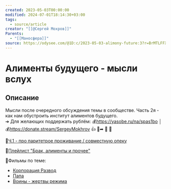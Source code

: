 ```yaml
---
created: 2023-05-03T00:00:00
modified: 2024-07-01T18:14:30+03:00
tags:
  - source/article
creator: "[[@Сергей Мохров]]"
Parents:
  - "[[Маносфера]]"
source: https://odysee.com/@1D:c/2023-05-03-alimony-future:3?r=BrMTLFFXzRS2pmmsNvuQrbSkXdvRmoAr
---
```


# Алименты будущего - мысли вслух

## Описание

Мысли после очередного обсуждения темы в сообществе.
Часть 2я - как нам обустроить институт алиментов будущего.  
➔ Для желающих поддержать рублём:
💰https://yasobe.ru/na/spas1bo │💰https://donate.stream/SergeyMokhrov
👍 🔗➦ 📰 🔔

📎[Ч.1 - про паритетрое проживание / совместную опеку](https://Odysee.com/@1D/2023-04-30-shared-custody-thoughts)

📎[Плейлист "Брак, алименты и прочее"](https://www.youtube.com/playlist?list=PLxqc-OpOmvcY-4nT-99GlvUIJOGoJdr4K)

📎Фильмы по теме:  
 - [Корпорация Развод](https://1D.rocks/divorcecorp)
 - [Папа](https://1D.rocks/dad-doc)
 - [Воины - жертвы режима](https://1D.rocks/cowar-ru)
